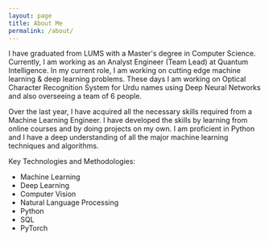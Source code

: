 ```yaml
---
layout: page
title: About Me
permalink: /about/
---
```


I have graduated from LUMS with a Master's degree in Computer Science. Currently, I am working as an Analyst Engineer (Team Lead) at Quantum Intelligence. In my current role, I am working on cutting edge machine learning & deep learning problems. These days I am working on Optical Character Recognition System for Urdu names using Deep Neural Networks and also overseeing a team of 6 people.

Over the last year, I have acquired all the necessary skills required from a Machine Learning Engineer. I have developed the skills by learning from online courses and by doing projects on my own. I am proficient in Python and I have a deep understanding of all the major machine learning techniques and algorithms.

Key Technologies and Methodologies:
* Machine Learning
* Deep Learning
* Computer Vision
* Natural Language Processing
* Python
* SQL
* PyTorch
